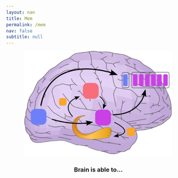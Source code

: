 ```yaml
---
layout: nan
title: Mem
permalink: /mem
nav: false
subtitle: null
---
```

<link rel="stylesheet" href="{{ site.baseurl | prepend: site.url }}/custom.css">

<div>
<img src="assets/custom_images/memory.png" width="80%" style="margin-left:10%; margin-right:10%">
</div>

<div id="container-header">

<div style="text-align: center;"><p><h3>Brain is able to...</h3></p></div>
<div style="margin-top: -15px; text-align: center;"><p><h3><span id="typing-text"></span></h3></p></div>
</div>




<script src="https://cdn.jsdelivr.net/npm/typed.js@2.0.11"></script>
<script src="{{ site.baseurl | prepend: site.url }}/typing.js"></script>

<!-- 
<script>
window.onload = function() {
  new Typed('#typing-text', {
    strings: ["distinguish novel and old images", "think about an image without looking at it", "look at an image without thinking about it"],
    typeSpeed: 50,
    // startDelay: 100,
    backDelay: 2000,
    fadeOut: false,
    backSpeed: 40,
    smartBackspace: true,
    loop: true,
    showCursor: false
  });
};
</script> -->